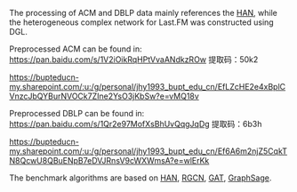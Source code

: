 The processing of ACM and DBLP data mainly references the [HAN](https://github.com/Jhy1993/HAN), while the heterogeneous complex network for Last.FM was constructed using DGL. 

Preprocessed ACM can be found in: https://pan.baidu.com/s/1V2iOikRqHPtVvaANdkzROw 提取码：50k2

https://bupteducn-my.sharepoint.com/:u:/g/personal/jhy1993_bupt_edu_cn/EfLZcHE2e4xBplCVnzcJbQYBurNVOCk7ZIne2YsO3jKbSw?e=vMQ18v

Preprocessed DBLP can be found in: https://pan.baidu.com/s/1Qr2e97MofXsBhUvQqgJqDg 提取码：6b3h

https://bupteducn-my.sharepoint.com/:u:/g/personal/jhy1993_bupt_edu_cn/Ef6A6m2njZ5CqkTN8QcwU8QBuENpB7eDVJRnsV9cWXWmsA?e=wlErKk

The benchmark algorithms are based on [HAN](https://github.com/dmlc/dgl/tree/master/examples/pytorch/han), [RGCN](https://github.com/JinheonBaek/RGCN), [GAT](https://github.com/PetarV-/GAT), [GraphSage](https://github.com/williamleif/GraphSAGE).
